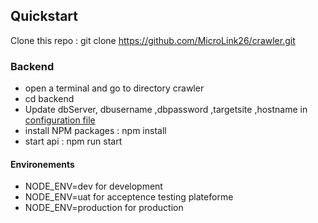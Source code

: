 ## Quickstart
Clone this repo : git clone https://github.com/MicroLink26/crawler.git
### Backend

- open a terminal and go to directory crawler
- cd backend
- Update   dbServer, dbusername ,dbpassword ,targetsite ,hostname  in [configuration file](backend/config/config.js)
- install NPM packages : npm install
- start api : npm run start

#### Environements

- NODE_ENV=dev for development
- NODE_ENV=uat for acceptence testing plateforme
- NODE_ENV=production for production